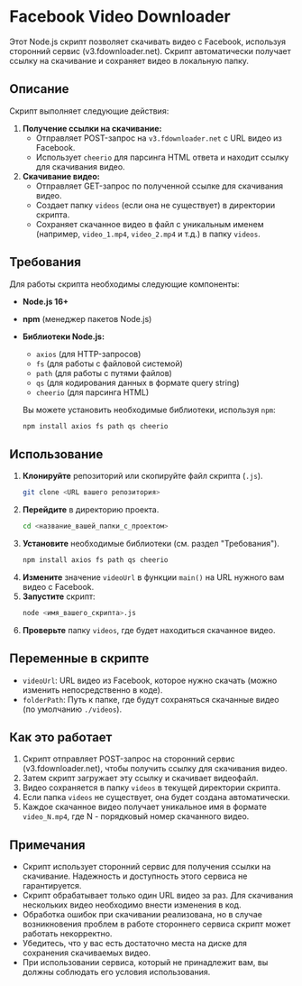 # Facebook Video Downloader

Этот Node.js скрипт позволяет скачивать видео с Facebook, используя сторонний сервис (v3.fdownloader.net). Скрипт автоматически получает ссылку на скачивание и сохраняет видео в локальную папку.

## Описание

Скрипт выполняет следующие действия:

1.  **Получение ссылки на скачивание:**
    *   Отправляет POST-запрос на `v3.fdownloader.net` с URL видео из Facebook.
    *   Использует `cheerio` для парсинга HTML ответа и находит ссылку для скачивания видео.
2.  **Скачивание видео:**
    *   Отправляет GET-запрос по полученной ссылке для скачивания видео.
    *   Создает папку `videos` (если она не существует) в директории скрипта.
    *   Сохраняет скачанное видео в файл с уникальным именем (например, `video_1.mp4`, `video_2.mp4` и т.д.) в папку `videos`.

## Требования

Для работы скрипта необходимы следующие компоненты:

*   **Node.js 16+**
*   **npm** (менеджер пакетов Node.js)
*   **Библиотеки Node.js:**
    *   `axios` (для HTTP-запросов)
    *   `fs` (для работы с файловой системой)
    *   `path` (для работы с путями файлов)
    *   `qs` (для кодирования данных в формате query string)
    *   `cheerio` (для парсинга HTML)

    Вы можете установить необходимые библиотеки, используя `npm`:
    ```bash
    npm install axios fs path qs cheerio
    ```

## Использование

1.  **Клонируйте** репозиторий или скопируйте файл скрипта (`.js`).
    ```bash
    git clone <URL вашего репозитория>
    ```
2.  **Перейдите** в директорию проекта.
    ```bash
    cd <название_вашей_папки_с_проектом>
    ```
3.  **Установите** необходимые библиотеки (см. раздел "Требования").
    ```bash
    npm install axios fs path qs cheerio
    ```
4.  **Измените** значение `videoUrl` в функции `main()` на URL нужного вам видео с Facebook.
5.  **Запустите** скрипт:
    ```bash
    node <имя_вашего_скрипта>.js
    ```
6.  **Проверьте** папку `videos`, где будет находиться скачанное видео.

## Переменные в скрипте

*   `videoUrl`: URL видео из Facebook, которое нужно скачать (можно изменить непосредственно в коде).
*   `folderPath`: Путь к папке, где будут сохраняться скачанные видео (по умолчанию `./videos`).

## Как это работает

1.  Скрипт отправляет POST-запрос на сторонний сервис (v3.fdownloader.net), чтобы получить ссылку для скачивания видео.
2.  Затем скрипт загружает эту ссылку и скачивает видеофайл.
3.  Видео сохраняется в папку `videos` в текущей директории скрипта.
4.  Если папка `videos` не существует, она будет создана автоматически.
5.  Каждое скачанное видео получает уникальное имя в формате `video_N.mp4`, где N - порядковый номер скачанного видео.

## Примечания

*   Скрипт использует сторонний сервис для получения ссылки на скачивание. Надежность и доступность этого сервиса не гарантируется.
*   Скрипт обрабатывает только один URL видео за раз. Для скачивания нескольких видео необходимо внести изменения в код.
*   Обработка ошибок при скачивании реализована, но в случае возникновения проблем в работе стороннего сервиса скрипт может работать некорректно.
*   Убедитесь, что у вас есть достаточно места на диске для сохранения скачиваемых видео.
*   При использовании сервиса, который не принадлежит вам, вы должны соблюдать его условия использования.
